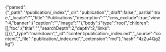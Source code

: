 {"parsed":{"_path":"/publication/_index","_dir":"publication","_draft":false,"_partial":true,"_locale":"","title":"Publications","description":"","cms_exclude":true,"view":4,"banner":{"caption":"","image":""},"body":{"type":"root","children":[],"toc":{"title":"","searchDepth":2,"depth":2,"links":[]}},"_type":"markdown","_id":"content:publication:_index.md","_source":"content","_file":"publication/_index.md","_extension":"md"},"hash":"4zZu4Qg2kg"}